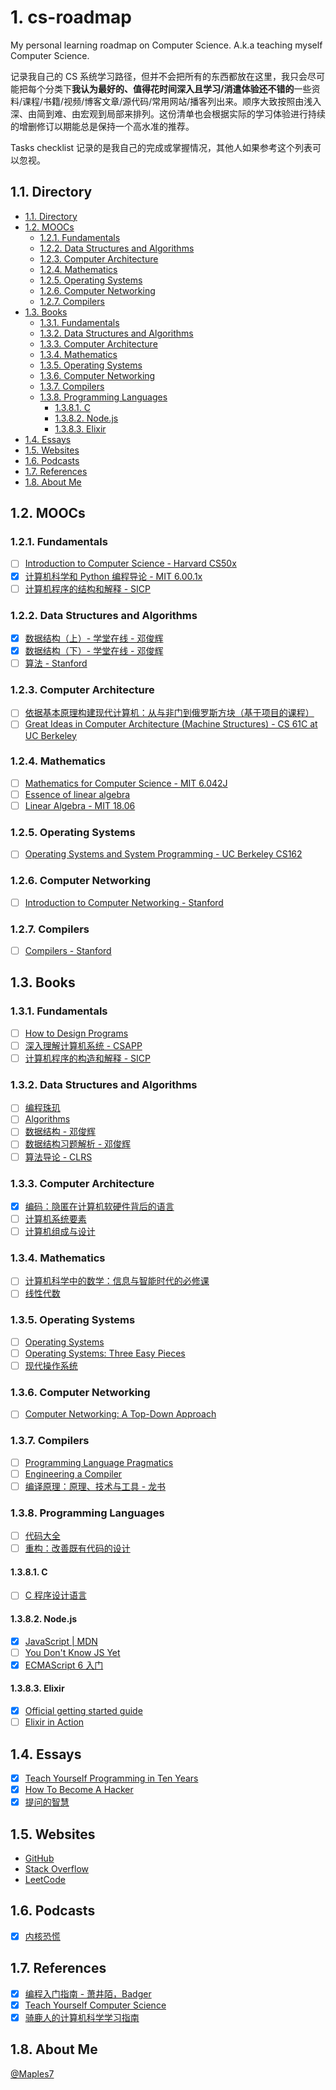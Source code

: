 # 1. cs-roadmap

My personal learning roadmap on Computer Science. A.k.a teaching myself Computer Science.

记录我自己的 CS 系统学习路径，但并不会把所有的东西都放在这里，我只会尽可能把每个分类下**我认为最好的、值得花时间深入且学习/消遣体验还不错的**一些资料/课程/书籍/视频/博客文章/源代码/常用网站/播客列出来。顺序大致按照由浅入深、由简到难、由宏观到局部来排列。这份清单也会根据实际的学习体验进行持续的增删修订以期能总是保持一个高水准的推荐。

Tasks checklist 记录的是我自己的完成或掌握情况，其他人如果参考这个列表可以忽视。

## 1.1. Directory

<!-- TOC orderedlist:true depthfrom:2 -->

- [1.1. Directory](#11-directory)
- [1.2. MOOCs](#12-moocs)
  - [1.2.1. Fundamentals](#121-fundamentals)
  - [1.2.2. Data Structures and Algorithms](#122-data-structures-and-algorithms)
  - [1.2.3. Computer Architecture](#123-computer-architecture)
  - [1.2.4. Mathematics](#124-mathematics)
  - [1.2.5. Operating Systems](#125-operating-systems)
  - [1.2.6. Computer Networking](#126-computer-networking)
  - [1.2.7. Compilers](#127-compilers)
- [1.3. Books](#13-books)
  - [1.3.1. Fundamentals](#131-fundamentals)
  - [1.3.2. Data Structures and Algorithms](#132-data-structures-and-algorithms)
  - [1.3.3. Computer Architecture](#133-computer-architecture)
  - [1.3.4. Mathematics](#134-mathematics)
  - [1.3.5. Operating Systems](#135-operating-systems)
  - [1.3.6. Computer Networking](#136-computer-networking)
  - [1.3.7. Compilers](#137-compilers)
  - [1.3.8. Programming Languages](#138-programming-languages)
    - [1.3.8.1. C](#1381-c)
    - [1.3.8.2. Node.js](#1382-nodejs)
    - [1.3.8.3. Elixir](#1383-elixir)
- [1.4. Essays](#14-essays)
- [1.5. Websites](#15-websites)
- [1.6. Podcasts](#16-podcasts)
- [1.7. References](#17-references)
- [1.8. About Me](#18-about-me)

<!-- /TOC -->

## 1.2. MOOCs

### 1.2.1. Fundamentals

- [ ] [Introduction to Computer Science - Harvard CS50x](https://www.edx.org/course/cs50s-introduction-to-computer-science)
- [x] [计算机科学和 Python 编程导论 - MIT 6.00.1x](https://www.xuetangx.com/courses/course-v1:MITx+6_00_1x+sp/about)
- [ ] [计算机程序的结构和解释 - SICP](https://github.com/DeathKing/Learning-SICP/)

### 1.2.2. Data Structures and Algorithms

- [x] [数据结构（上）- 学堂在线 - 邓俊辉](https://next.xuetangx.com/course/THU08091000384/)
- [x] [数据结构（下）- 学堂在线 - 邓俊辉](https://next.xuetangx.com/course/THU08091002048/)
- [ ] [算法 - Stanford](https://www.coursera.org/specializations/algorithms)

### 1.2.3. Computer Architecture

- [ ] [依据基本原理构建现代计算机：从与非门到俄罗斯方块（基于项目的课程）](https://www.coursera.org/learn/build-a-computer)
- [ ] [Great Ideas in Computer Architecture (Machine Structures) - CS 61C at UC Berkeley](https://cs61c.org/)

### 1.2.4. Mathematics

- [ ] [Mathematics for Computer Science - MIT 6.042J](https://www.youtube.com/playlist?list=PLUl4u3cNGP60UlabZBeeqOuoLuj_KNphQ)
- [ ] [Essence of linear algebra](https://www.youtube.com/playlist?list=PLZHQObOWTQDPD3MizzM2xVFitgF8hE_ab)
- [ ] [Linear Algebra - MIT 18.06](http://web.mit.edu/18.06/www/videos.shtml)

### 1.2.5. Operating Systems

- [ ] [Operating Systems and System Programming - UC Berkeley CS162](https://github.com/Berkeley-CS162)

### 1.2.6. Computer Networking

- [ ] [Introduction to Computer Networking - Stanford](https://lagunita.stanford.edu/courses/Engineering/Networking-SP/SelfPaced/about)

### 1.2.7. Compilers

- [ ] [Compilers - Stanford](https://lagunita.stanford.edu/courses/Engineering/Compilers/Fall2014/about)

## 1.3. Books

### 1.3.1. Fundamentals

- [ ] [How to Design Programs](https://book.douban.com/subject/30175977/)
- [ ] [深入理解计算机系统 - CSAPP](https://book.douban.com/subject/5333562/)
- [ ] [计算机程序的构造和解释 - SICP](https://book.douban.com/subject/1148282/)

### 1.3.2. Data Structures and Algorithms

- [ ] [编程珠玑](https://book.douban.com/subject/26302533/)
- [ ] [Algorithms](https://book.douban.com/subject/1996256/)
- [ ] [数据结构 - 邓俊辉](https://book.douban.com/subject/25859528/)
- [ ] [数据结构习题解析 - 邓俊辉](https://book.douban.com/subject/26365845/)
- [ ] [算法导论 - CLRS](https://book.douban.com/subject/20432061/)

### 1.3.3. Computer Architecture

- [x] [编码：隐匿在计算机软硬件背后的语言](https://book.douban.com/subject/4822685/)
- [ ] [计算机系统要素](https://book.douban.com/subject/1998341/)
- [ ] [计算机组成与设计](https://book.douban.com/subject/26604008/)

### 1.3.4. Mathematics

- [ ] [计算机科学中的数学：信息与智能时代的必修课](https://book.douban.com/subject/33396340/)
- [ ] [线性代数](https://book.douban.com/subject/34820335/)

### 1.3.5. Operating Systems

- [ ] [Operating Systems](https://book.douban.com/subject/25984145/)
- [ ] [Operating Systems: Three Easy Pieces](https://book.douban.com/subject/19973015/)
- [ ] [现代操作系统](https://book.douban.com/subject/27096665/)

### 1.3.6. Computer Networking

- [ ] [Computer Networking: A Top-Down Approach](https://book.douban.com/subject/10573157/)

### 1.3.7. Compilers

- [ ] [Programming Language Pragmatics](https://book.douban.com/subject/3743526/)
- [ ] [Engineering a Compiler](https://book.douban.com/subject/5288601/)
- [ ] [编译原理：原理、技术与工具 - 龙书](https://book.douban.com/subject/3296317/)

### 1.3.8. Programming Languages

- [ ] [代码大全](https://book.douban.com/subject/1477390/)
- [ ] [重构：改善既有代码的设计](https://book.douban.com/subject/4262627/)

#### 1.3.8.1. C

- [ ] [C 程序设计语言](https://book.douban.com/subject/1139336/)

#### 1.3.8.2. Node.js

- [x] [JavaScript | MDN](https://developer.mozilla.org/zh-CN/docs/Web/JavaScript)
- [ ] [You Don't Know JS Yet](https://github.com/getify/You-Dont-Know-JS)
- [x] [ECMAScript 6 入门](http://es6.ruanyifeng.com/)

#### 1.3.8.3. Elixir

- [x] [Official getting started guide](https://elixir-lang.org/getting-started/introduction.html)
- [ ] [Elixir in Action](https://book.douban.com/subject/25897187/)

## 1.4. Essays

- [x] [Teach Yourself Programming in Ten Years](http://www.norvig.com/21-days.html)
- [x] [How To Become A Hacker](http://www.catb.org/~esr/faqs/hacker-howto.html)
- [x] [提问的智慧](https://zh.wikipedia.org/wiki/提问的智慧)

## 1.5. Websites

- [GitHub](https://github.com/)
- [Stack Overflow](https://stackoverflow.com/)
- [LeetCode](https://leetcode.com/)

## 1.6. Podcasts

- [x] [内核恐慌](https://kernelpanic.fm/)

## 1.7. References

- [x] [编程入门指南 - 萧井陌，Badger](https://zhuanlan.zhihu.com/p/19959253)
- [x] [Teach Yourself Computer Science](https://teachyourselfcs.com/)
- [x] [骑鹿人的计算机科学学习指南](http://cslearner.cn/)

## 1.8. About Me

[@Maples7](http://maples7.com/about/)
